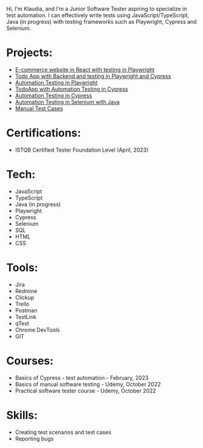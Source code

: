 Hi, I'm Klaudia, and I'm a Junior Software Tester aspiring to specialize in test automation. I can effectively write tests using JavaScript/TypeScript, Java (in progress) with testing frameworks such as Playwright, Cypress and Selenium.

# Projects:
* [E-commerce website in React with testing in Playwright](https://github.com/klaudiakprojects/ecommerce)
* [Todo App with Backend and testing in Playwright and Cypress](https://github.com/klaudiakprojects/new-todo-app-2024)
* [Automation Testing in Playwright](https://github.com/klaudiakprojects/saucedemo-automation-testing)
* [TodoApp with Automation Testing in Cypress](https://github.com/klaudiakprojects/todoapp)
* [Automation Testing in Cypress](https://github.com/klaudiakprojects/automationexercisetesting)
* [Automation Testing in Selenium with Java](https://github.com/klaudiakprojects/java-selenium-automation)
* [Manual Test Cases](https://github.com/klaudiakprojects/basic-form)

# Certifications:
* ISTQB Certified Tester Foundation Level (April, 2023)

# Tech:
* JavaScript
* TypeScript
* Java (in progress)
* Playwright
* Cypress
* Selenium
* SQL
* HTML
* CSS

# Tools:
* Jira
* Redmine
* Clickup
* Trello
* Postman
* TestLink
* qTest
* Chrome DevTools
* GIT

# Courses:
* Basics of Cypress - test automation - February, 2023
* Basics of manual software testing - Udemy, October 2022
* Practical software tester course - Udemy, October 2022

# Skills:
* Creating test scenarios and test cases
* Reporting bugs


